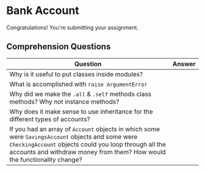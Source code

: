 # Bank Account
Congratulations! You're submitting your assignment.

## Comprehension Questions

|  Question 	|   Answer	|
|---	|---	|
|   Why is it useful to put classes inside modules?	|   	|
|   What is accomplished with `raise ArgumentError`	|   	|
|   Why did we make the `.all` & `.self` methods class methods?  Why not instance methods?	|   	|
|  Why does it make sense to use inheritance for the different types of accounts?  |  |  
|   If you had an array of `Account` objects in which some were `SavingsAccount` objects and some were `CheckingAccount` objects could you loop through all the accounts and withdraw money from them?  How would the functionality change?	|   	|
